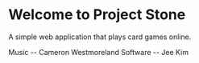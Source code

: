 # Welcome to Project Stone

A simple web application that plays card games online.

Music -- Cameron Westmoreland
Software -- Jee Kim



